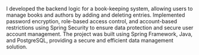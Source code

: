 I developed the backend logic for a book-keeping system, allowing users to manage books and authors by adding and deleting entries. 
Implemented password encryption, role-based access control, and account-based restrictions using Spring Security to ensure data protection and secure user account management. 
The project was built using Spring Framework, Java, and PostgreSQL, providing a secure and efficient data management solution.
